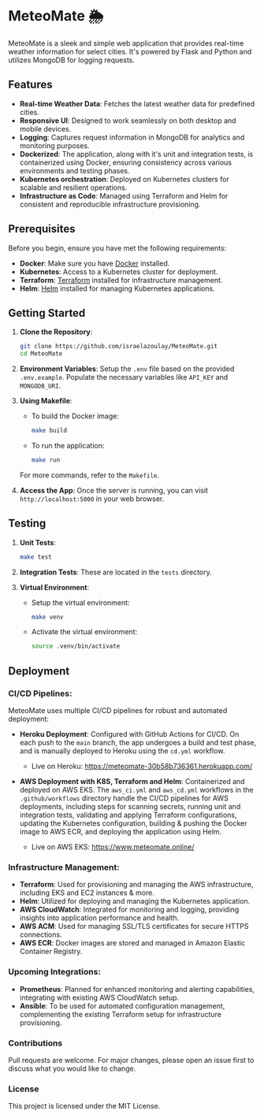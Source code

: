 # MeteoMate 🌦️

MeteoMate is a sleek and simple web application that provides real-time weather information for select cities. It's powered by Flask and Python and utilizes MongoDB for logging requests.

## Features

- **Real-time Weather Data**: Fetches the latest weather data for predefined cities.
- **Responsive UI**: Designed to work seamlessly on both desktop and mobile devices.
- **Logging**: Captures request information in MongoDB for analytics and monitoring purposes.
- **Dockerized**: The application, along with it's unit and integration tests, is containerized using Docker, ensuring consistency across various environments and testing phases.
- **Kubernetes orchestration**: Deployed on Kubernetes clusters for scalable and resilient operations.
- **Infrastructure as Code**: Managed using Terraform and Helm for consistent and reproducible infrastructure provisioning.

## Prerequisites

Before you begin, ensure you have met the following requirements:

- **Docker**: Make sure you have [Docker](https://www.docker.com/) installed.
- **Kubernetes**: Access to a Kubernetes cluster for deployment.
- **Terraform**: [Terraform](https://www.terraform.io/) installed for infrastructure management.
- **Helm**: [Helm](https://helm.sh/) installed for managing Kubernetes applications.

## Getting Started

1. **Clone the Repository**:
    ```bash
    git clone https://github.com/israelazoulay/MeteoMate.git
    cd MeteoMate
    ```

2. **Environment Variables**: Setup the `.env` file based on the provided `.env.example`. Populate the necessary variables like `API_KEY` and `MONGODB_URI`.

3. **Using Makefile**:
    - To build the Docker image:
      ```bash
      make build
      ```
    - To run the application:
      ```bash
      make run
      ```

    For more commands, refer to the `Makefile`.

4. **Access the App**: Once the server is running, you can visit `http://localhost:5000` in your web browser.

## Testing

1. **Unit Tests**: 
    ```bash
    make test
    ```

2. **Integration Tests**: These are located in the `tests` directory.

3. **Virtual Environment**:
    - Setup the virtual environment:
      ```bash
      make venv
      ```
    - Activate the virtual environment:
      ```bash
      source .venv/bin/activate
      ```

## Deployment

### CI/CD Pipelines:

MeteoMate uses multiple CI/CD pipelines for robust and automated deployment:

- **Heroku Deployment**: Configured with GitHub Actions for CI/CD. On each push to the `main` branch, the app undergoes a build and test phase, and is manually deployed to Heroku using the `cd.yml` workflow.
  - Live on Heroku: https://meteomate-30b58b736361.herokuapp.com/
  
- **AWS Deployment with K8S, Terraform and Helm**: Containerized and deployed on AWS EKS. The `aws_ci.yml` and `aws_cd.yml` workflows in the `.github/workflows` directory handle the CI/CD pipelines for AWS deployments, including steps for scanning secrets, running unit and integration tests, validating and applying Terraform configurations, updating the Kubernetes configuration, building & pushing the Docker image to AWS ECR, and deploying the application using Helm.
  - Live on AWS EKS: https://www.meteomate.online/

### Infrastructure Management:

- **Terraform**: Used for provisioning and managing the AWS infrastructure, including EKS and EC2 instances & more.
- **Helm**: Utilized for deploying and managing the Kubernetes application.
- **AWS CloudWatch**: Integrated for monitoring and logging, providing insights into application performance and health.
- **AWS ACM**: Used for managing SSL/TLS certificates for secure HTTPS connections.
- **AWS ECR**: Docker images are stored and managed in Amazon Elastic Container Registry.

### Upcoming Integrations:

- **Prometheus**: Planned for enhanced monitoring and alerting capabilities, integrating with existing AWS CloudWatch setup.
- **Ansible**: To be used for automated configuration management, complementing the existing Terraform setup for infrastructure provisioning.

### Contributions

Pull requests are welcome. For major changes, please open an issue first to discuss what you would like to change.

### License
This project is licensed under the MIT License.
